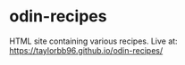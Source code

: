 # odin-recipes

HTML site containing various recipes. Live at: https://taylorbb96.github.io/odin-recipes/
